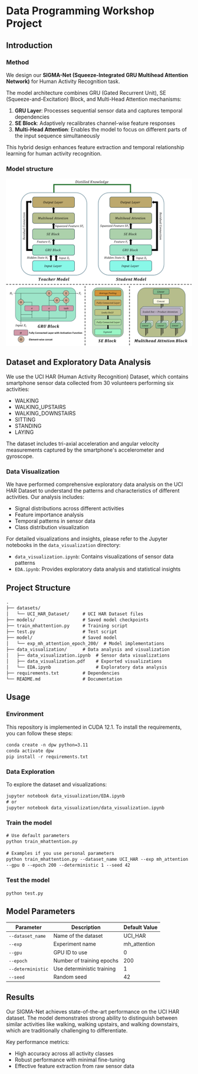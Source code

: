# Data Programming Workshop Project

## Introduction

### Method
We design our **SIGMA-Net (Squeeze-Integrated GRU Multihead Attention Network)** for Human Activity Recognition task.

The model architecture combines GRU (Gated Recurrent Unit), SE (Squeeze-and-Excitation) Block, and Multi-Head Attention mechanisms:

1. **GRU Layer**: Processes sequential sensor data and captures temporal dependencies
2. **SE Block**: Adaptively recalibrates channel-wise feature responses
3. **Multi-Head Attention**: Enables the model to focus on different parts of the input sequence simultaneously

This hybrid design enhances feature extraction and temporal relationship learning for human activity recognition.

### Model structure

![](/figure/net.png)

## Dataset and Exploratory Data Analysis

We use the UCI HAR (Human Activity Recognition) Dataset, which contains smartphone sensor data collected from 30 volunteers performing six activities:
- WALKING
- WALKING_UPSTAIRS
- WALKING_DOWNSTAIRS
- SITTING
- STANDING
- LAYING

The dataset includes tri-axial acceleration and angular velocity measurements captured by the smartphone's accelerometer and gyroscope.

### Data Visualization

We have performed comprehensive exploratory data analysis on the UCI HAR Dataset to understand the patterns and characteristics of different activities. Our analysis includes:

- Signal distributions across different activities
- Feature importance analysis
- Temporal patterns in sensor data
- Class distribution visualization

For detailed visualizations and insights, please refer to the Jupyter notebooks in the `data_visualization` directory:
- `data_visualization.ipynb`: Contains visualizations of sensor data patterns
- `EDA.ipynb`: Provides exploratory data analysis and statistical insights

## Project Structure

```
.
├── datasets/
│   └── UCI_HAR_Dataset/     # UCI HAR Dataset files
├── models/                  # Saved model checkpoints
├── train_mhattention.py     # Training script
├── test.py                  # Test script
├── model/                   # Saved model
│   └── exp_mh_attention_epoch_200/  # Model implementations
├── data_visualization/      # Data analysis and visualization
│   ├── data_visualization.ipynb  # Sensor data visualizations
│   ├── data_visualization.pdf    # Exported visualizations
│   └── EDA.ipynb                 # Exploratory data analysis
├── requirements.txt         # Dependencies
└── README.md                # Documentation
```

## Usage

### Environment
This repository is implemented in CUDA 12.1. To install the requirements, you can follow these steps: 

```
conda create -n dpw python=3.11
conda activate dpw
pip install -r requirements.txt
```

### Data Exploration
To explore the dataset and visualizations:
```
jupyter notebook data_visualization/EDA.ipynb
# or
jupyter notebook data_visualization/data_visualization.ipynb
```

### Train the model
```
# Use default parameters
python train_mhattention.py

# Examples if you use personal parameters
python train_mhattention.py --dataset_name UCI_HAR --exp mh_attention --gpu 0 --epoch 200 --deterministic 1 --seed 42
```

### Test the model
```
python test.py
```

## Model Parameters

| Parameter | Description | Default Value |
|-----------|-------------|---------------|
| `--dataset_name` | Name of the dataset | UCI_HAR |
| `--exp` | Experiment name | mh_attention |
| `--gpu` | GPU ID to use | 0 |
| `--epoch` | Number of training epochs | 200 |
| `--deterministic` | Use deterministic training | 1 |
| `--seed` | Random seed | 42 |

## Results

Our SIGMA-Net achieves state-of-the-art performance on the UCI HAR dataset. The model demonstrates strong ability to distinguish between similar activities like walking, walking upstairs, and walking downstairs, which are traditionally challenging to differentiate.

Key performance metrics:
- High accuracy across all activity classes
- Robust performance with minimal fine-tuning
- Effective feature extraction from raw sensor data